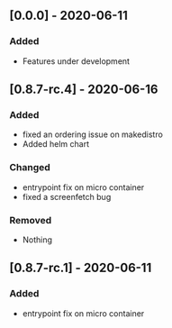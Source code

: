 ## [0.0.0] - 2020-06-11
### Added
- Features under development

## [0.8.7-rc.4] - 2020-06-16
### Added
- fixed an ordering issue on makedistro
- Added helm chart

### Changed
- entrypoint fix on micro container
- fixed a screenfetch bug

### Removed
- Nothing

## [0.8.7-rc.1] - 2020-06-11
### Added
- entrypoint fix on micro container
